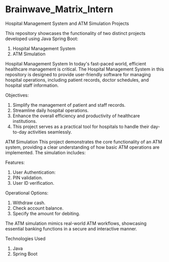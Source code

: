 # Brainwave_Matrix_Intern

Hospital Management System and ATM Simulation Projects

This repository showcases the functionality of two distinct projects developed using Java Spring Boot:
1. Hospital Management System
2. ATM Simulation

Hospital Management System
In today's fast-paced world, efficient healthcare management is critical. The Hospital Management System in this repository is designed to provide user-friendly software for managing hospital operations, including patient records, doctor schedules, and hospital staff information.

Objectives:
1. Simplify the management of patient and staff records.
2. Streamline daily hospital operations.
3. Enhance the overall efficiency and productivity of healthcare institutions.
4. This project serves as a practical tool for hospitals to handle their day-to-day activities seamlessly.

ATM Simulation
This project demonstrates the core functionality of an ATM system, providing a clear understanding of how basic ATM operations are implemented. The simulation includes:

Features:
1. User Authentication:
2. PIN validation.
3. User ID verification.

Operational Options:
1. Withdraw cash.
2. Check account balance.
3. Specify the amount for debiting.

The ATM simulation mimics real-world ATM workflows, showcasing essential banking functions in a secure and interactive manner.

Technologies Used
1. Java
2. Spring Boot

